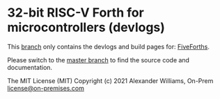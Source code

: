# 32-bit RISC-V Forth for microcontrollers (devlogs)

This [branch](https://github.com/aw/fiveforths/tree/gh-pages) only contains the devlogs and build pages for: [FiveForths](https://aw.github.io/fiveforths).

Please switch to the [master branch](https://github.com/aw/fiveforths/tree/master) to find the source code and documentation.

The MIT License (MIT)
Copyright (c) 2021 Alexander Williams, On-Prem <license@on-premises.com>
